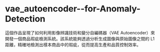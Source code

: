 # vae_autoencoder--for-Anomaly-Detection
這個作品呈現了如何利用影像辨識技術和變分自編碼器（VAE Autoencoder）來開發一個商品瑕疵檢測系統。該系統能夠透過分析生成圖像與原始圖像之間的 L1 距離，精確地檢測出樣本商品中的瑕疵，從而提高生產和品質控制效率。

